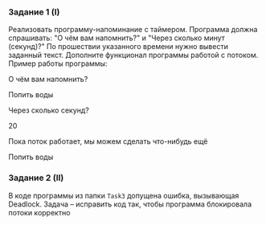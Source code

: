 ### Задание 1 (I)
Реализовать программу-напоминание с таймером. Программа должна спрашивать: "О чём вам напомнить?" и "Через сколько минут (секунд)?" По прошествии указанного времени нужно вывести заданный текст. Дополните функционал программы работой с потоком. 
Пример работы программы:

О чём вам напомнить?

Попить воды

Через сколько секунд?

20

Пока поток работает, мы можем сделать что-нибудь ещё

Попить воды

### Задание 2 (II)
В коде программы из папки `Task3` допущена ошибка, вызывающая Deadlock. Задача – исправить код так, чтобы программа блокировала потоки корректно